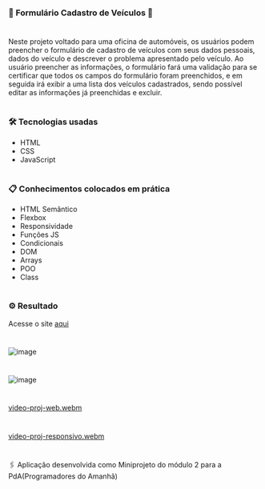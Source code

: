 ### 🚀 Formulário Cadastro de Veículos 🚗

#

Neste projeto voltado para uma oficina de automóveis, os usuários podem preencher o formulário de cadastro de veículos com seus dados pessoais, dados do veículo e descrever o problema apresentado pelo veículo. Ao usuário preencher as informações, o formulário fará uma validação para se certificar que todos os campos do formulário foram preenchidos, e em seguida irá exibir a uma lista dos veículos cadastrados, sendo possível editar as informações já preenchidas e excluir. 

#

### 🛠️ Tecnologias usadas

- HTML
- CSS
- JavaScript
#

### 📋 Conhecimentos colocados em prática

- HTML Semântico
- Flexbox
- Responsividade 
- Funções JS
- Condicionais
- DOM
- Arrays
- POO
- Class
#

### ⚙️ Resultado

Acesse o site [aqui](https://anacamorims.github.io/formulario-pda.github.io/)

#

![image](https://github.com/anacamorims/miniprojeto-formul-rio-m2-pda/assets/132526900/2278eb62-61eb-416c-bdeb-0351c52c6779)

#

![image](https://github.com/anacamorims/miniprojeto-formul-rio-m2-pda/assets/132526900/2408378a-ba5f-4995-a8f1-7ba322a9033a)


#

[video-proj-web.webm](https://github.com/anacamorims/miniprojeto-formul-rio-m2-pda/assets/132526900/dd35533e-efa6-44b9-a1d2-f4f093547d93)

#
[video-proj-responsivo.webm](https://github.com/anacamorims/miniprojeto-formul-rio-m2-pda/assets/132526900/0b0364e6-78a5-44fa-a4ee-c031c840d332)


#
🖇️ Aplicação desenvolvida como Miniprojeto do módulo 2 para a PdA(Programadores do Amanhã)  

